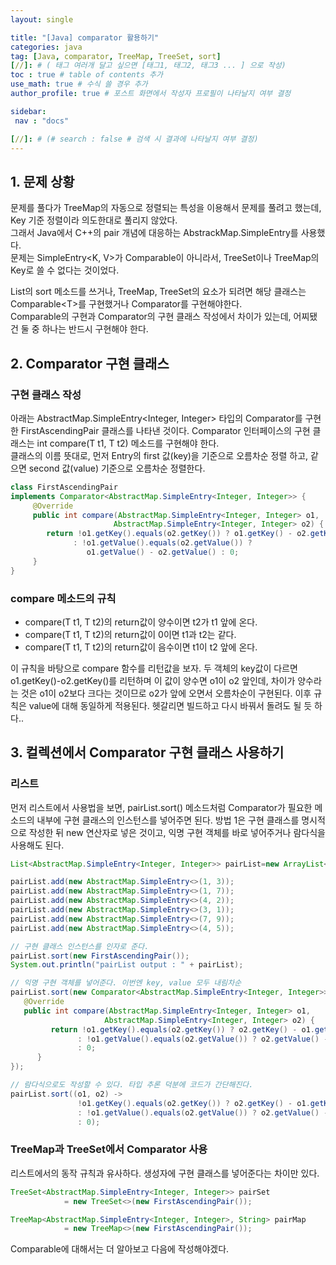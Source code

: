 ```yaml
---
layout: single

title: "[Java] comparator 활용하기"
categories: java
tag: [Java, comparator, TreeMap, TreeSet, sort]
[//]: # ( 태그 여러개 달고 싶으면 [태그1, 태그2, 태그3 ... ] 으로 작성)
toc : true # table of contents 추가
use_math: true # 수식 쓸 경우 추가
author_profile: true # 포스트 화면에서 작성자 프로필이 나타날지 여부 결정

sidebar:
 nav : "docs"

[//]: # (# search : false # 검색 시 결과에 나타날지 여부 결정)
---
```


## 1. 문제 상황
 
 문제를 풀다가 TreeMap의 자동으로 정렬되는 특성을 이용해서 문제를 풀려고 했는데, Key 기준 정렬이라 의도한대로 풀리지 않았다.<br/>
 그래서 Java에서 C++의 pair 개념에 대응하는 AbstrackMap.SimpleEntry를 사용했다.<br/> 
 문제는 SimpleEntry\<K, V\>가 Comparable이 아니라서, TreeSet이나 TreeMap의 Key로 쓸 수 없다는 것이었다.<br/>
 
 List의 sort 메소드를 쓰거나, TreeMap, TreeSet의 요소가 되려면 해당 클래스는 Comparable\<T\>를 구현했거나 Comparator를 구현해야한다.<br/> 
 Comparable의 구현과 Comparator의 구현 클래스 작성에서 차이가 있는데, 어찌됐건 둘 중 하나는 반드시 구현해야 한다.
 

## 2. Comparator 구현 클래스

### 구현 클래스 작성
아래는 AbstractMap.SimpleEntry\<Integer, Integer\> 타입의 Comparator를 구현한 FirstAscendingPair 클래스를 나타낸 것이다. Comparator 인터페이스의 구현 클래스는 int compare(T t1, T t2) 메소드를 구현해야 한다.<br/>
클래스의 이름 뜻대로, 먼저 Entry의 first 값(key)을 기준으로 오름차순 정렬 하고, 같으면 second 값(value) 기준으로 오름차순 정렬한다.

``` java
class FirstAscendingPair 
implements Comparator<AbstractMap.SimpleEntry<Integer, Integer>> {
     @Override
     public int compare(AbstractMap.SimpleEntry<Integer, Integer> o1,
                       AbstractMap.SimpleEntry<Integer, Integer> o2) {
        return !o1.getKey().equals(o2.getKey()) ? o1.getKey() - o2.getKey()
              : !o1.getValue().equals(o2.getValue()) ?
                 o1.getValue() - o2.getValue() : 0;
     }
}
```

### compare 메소드의 규칙

- compare(T t1, T t2)의 return값이 양수이면 t2가 t1 앞에 온다.
- compare(T t1, T t2)의 return값이 0이면 t1과 t2는 같다.
- compare(T t1, T t2)의 return값이 음수이면 t1이 t2 앞에 온다.

이 규칙을 바탕으로 compare 함수를 리턴값을 보자. 두 객체의 key값이 다르면 o1.getKey()-o2.getKey()를 리턴하며 이 값이 양수면 o1이 o2 앞인데, 차이가 양수라는 것은 o1이 o2보다 크다는 것이므로 o2가 앞에 오면서 오름차순이 구현된다. 이후 규칙은 value에 대해 동일하게 적용된다. 헷갈리면 빌드하고 다시 바꿔서 돌려도 될 듯 하다..

## 3. 컬렉션에서 Comparator 구현 클래스 사용하기

### 리스트

먼저 리스트에서 사용법을 보면, pairList.sort() 메소드처럼 Comparator가 필요한 메소드의 내부에 구현 클래스의 인스턴스를 넣어주면 된다.
방법 1은 구현 클래스를 명시적으로 작성한 뒤 new 연산자로 넣은 것이고,
익명 구현 객체를 바로 넣어주거나 람다식을 사용해도 된다.

``` java
List<AbstractMap.SimpleEntry<Integer, Integer>> pairList=new ArrayList<>();

pairList.add(new AbstractMap.SimpleEntry<>(1, 3));
pairList.add(new AbstractMap.SimpleEntry<>(1, 7));
pairList.add(new AbstractMap.SimpleEntry<>(4, 2));
pairList.add(new AbstractMap.SimpleEntry<>(3, 1));
pairList.add(new AbstractMap.SimpleEntry<>(7, 9));
pairList.add(new AbstractMap.SimpleEntry<>(4, 5));

// 구현 클래스 인스턴스를 인자로 준다.
pairList.sort(new FirstAscendingPair());
System.out.println("pairList output : " + pairList);

// 익명 구현 객체를 넣어준다. 이번엔 key, value 모두 내림차순
pairList.sort(new Comparator<AbstractMap.SimpleEntry<Integer, Integer>>() {
   @Override
   public int compare(AbstractMap.SimpleEntry<Integer, Integer> o1, 
                     AbstractMap.SimpleEntry<Integer, Integer> o2) {
         return !o1.getKey().equals(o2.getKey()) ? o2.getKey() - o1.getKey()
               : !o1.getValue().equals(o2.getValue()) ? o2.getValue() - o1.getValue() 
               : 0;
      }
});

// 람다식으로도 작성할 수 있다. 타입 추론 덕분에 코드가 간단해진다.
pairList.sort((o1, o2) -> 
               !o1.getKey().equals(o2.getKey()) ? o2.getKey() - o1.getKey()
               : !o1.getValue().equals(o2.getValue()) ? o2.getValue() - o1.getValue()
               : 0);
```

### TreeMap과 TreeSet에서 Comparator 사용

리스트에서의 동작 규칙과 유사하다. 생성자에 구현 클래스를 넣어준다는 차이만 있다.

``` java
TreeSet<AbstractMap.SimpleEntry<Integer, Integer>> pairSet 
            = new TreeSet<>(new FirstAscendingPair());

TreeMap<AbstractMap.SimpleEntry<Integer, Integer>, String> pairMap
            = new TreeMap<>(new FirstAscendingPair());
```

Comparable에 대해서는 더 알아보고 다음에 작성해야겠다.